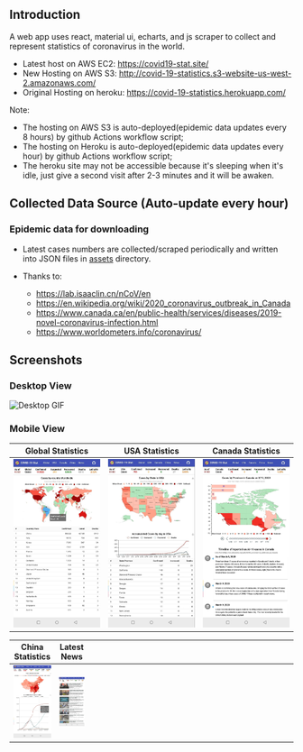 
## Introduction
A web app uses react, material ui, echarts, and js scraper to collect and represent statistics of coronavirus in the world.
- Latest host on AWS EC2: https://covid19-stat.site/
- New Hosting on AWS S3: http://covid-19-statistics.s3-website-us-west-2.amazonaws.com/
- Original Hosting on heroku: https://covid-19-statistics.herokuapp.com/

Note: 
- The hosting on AWS S3 is auto-deployed(epidemic data updates every 8 hours) by github Actions workflow script;
- The hosting on Heroku is auto-deployed(epidemic data updates every hour) by github Actions workflow script;
- The heroku site may not be accessible because it's sleeping when it's idle, just give a second visit after 2-3 minutes and it will be awaken.

## Collected Data Source (Auto-update every hour)
### Epidemic data for downloading
  - Latest cases numbers are collected/scraped periodically and written into JSON files in [assets](https://github.com/denven/covid-19-statistics/tree/master/src/assets) directory.

- Thanks to:
  - https://lab.isaaclin.cn/nCoV/en
  - https://en.wikipedia.org/wiki/2020_coronavirus_outbreak_in_Canada
  - https://www.canada.ca/en/public-health/services/diseases/2019-novel-coronavirus-infection.html
  - https://www.worldometers.info/coronavirus/

## Screenshots
### Desktop View
![Desktop GIF](https://github.com/denven/hello_world/blob/master/COVID-19-Desktop.gif#pic_center=960x500)

### Mobile View

Global Statistics           |  USA Statistics            |  Canada Statistics
:-------------------------:|:-------------------------:|:-------------------------:
  ![Global Statistics](./screenshots/1.mobile-Global.jpg "Global Statistics")|![USA Statistics](./screenshots/2.mobile-Usa.jpg "USA Statistics") |![Canada Statistics](./screenshots/3.mobile-Canada.jpg "Canada Statistics")

China Statistics           |  Latest News          | |
:-------------------------:|:-------------------------:|:-------------------------:  
  ![China Statistics](./screenshots/4.mobile-China.jpg "China Statistics")  | ![Latest News](./screenshots/5.mobile-News.jpeg#pic_center=414x736 "Latest News") |<div style="width: 350px"></div> |

